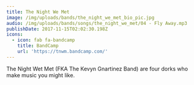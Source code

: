 ```yaml
---
title: The Night We Met
image: /img/uploads/bands/the_night_we_met_bio_pic.jpg
audio: /img/uploads/bands/songs/the_night_we_met/04 - Fly Away.mp3
publishDate: 2017-11-15T02:02:30.198Z
icons:
  - icon: fab fa-bandcamp
    title: BandCamp
    url: 'https://tnwm.bandcamp.com/'
---
```

The Night Wet Met (FKA The Kevyn Gnartinez Band) are four dorks who make music you might like.
